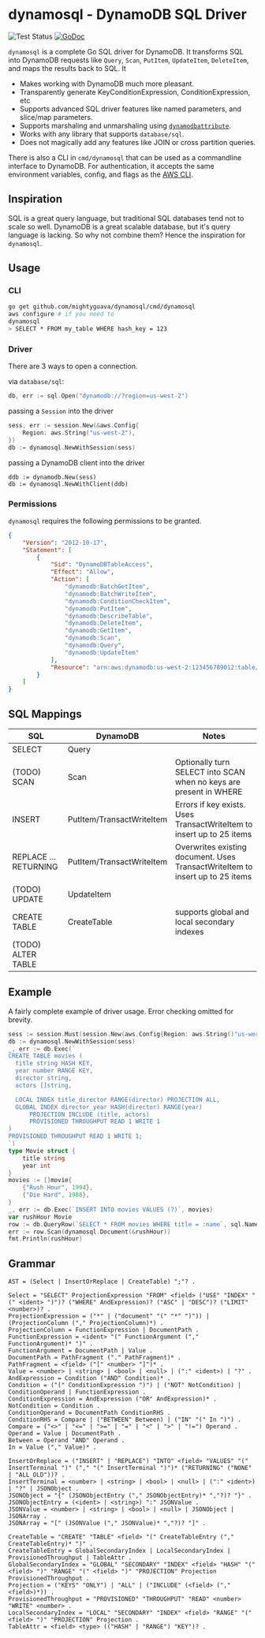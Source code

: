 # dynamosql - DynamoDB SQL Driver

![Test Status](https://github.com/mightyguava/dynamosql/workflows/Test/badge.svg)
[![GoDoc](https://img.shields.io/badge/pkg.go.dev-doc-blue)](http://pkg.go.dev/github.com/mightyguava/dynamosql)

`dynamosql` is a complete Go SQL driver for DynamoDB. It transforms SQL into DynamoDB requests like `Query`, `Scan`, `PutItem`, `UpdateItem`, `DeleteItem`, and maps the results back to SQL. It

* Makes working with DynamoDB much more pleasant.
* Transparently generate KeyConditionExpression, ConditionExpression, etc
* Supports advanced SQL driver features like named parameters, and slice/map parameters.
* Supports marshaling and unmarshaling using [`dynamodbattribute`](https://docs.aws.amazon.com/sdk-for-go/api/service/dynamodb/dynamodbattribute/).
* Works with any library that supports `database/sql`.
* Does not magically add any features like JOIN or cross partition queries.

There is also a CLI in `cmd/dynamosql` that can be used as a commandline interface to DynamoDB. For authentication, it accepts the same environment variables, config, and flags as the [AWS CLI](https://docs.aws.amazon.com/cli/latest/userguide/cli-chap-configure.html).

## Inspiration

SQL is a great query language, but traditional SQL databases tend not to scale so well. DynamoDB is a great scalable database, but it's query language is lacking. So why not combine them? Hence the inspiration for `dynamosql`.

## Usage

### CLI

```bash
go get github.com/mightyguava/dynamosql/cmd/dynamosql
aws configure # if you need to
dynamosql
> SELECT * FROM my_table WHERE hash_key = 123
```

### Driver

There are 3 ways to open a connection.

via `database/sql`:

```go
db, err := sql.Open("dynamodb://?region=us-west-2")
```
passing a `Session` into the driver

```go
sess, err := session.New(&aws.Config{
	Region: aws.String("us-west-2"),
})
db := dynamosql.NewWithSession(sess)
```

passing a DynamoDB client into the driver

```
ddb := dynamodb.New(sess)
db := dynamosql.NewWithClient(ddb)
```


### Permissions

`dynamosql` requires the following permissions to be granted.

```json
{
    "Version": "2012-10-17",
    "Statement": [
        {
            "Sid": "DynamoDBTableAccess",
            "Effect": "Allow",
            "Action": [
                "dynamodb:BatchGetItem",
                "dynamodb:BatchWriteItem",
                "dynamodb:ConditionCheckItem",
                "dynamodb:PutItem",
                "dynamodb:DescribeTable",
                "dynamodb:DeleteItem",
                "dynamodb:GetItem",
                "dynamodb:Scan",
                "dynamodb:Query",
                "dynamodb:UpdateItem"
            ],
            "Resource": "arn:aws:dynamodb:us-west-2:123456789012:table/TableName"
        }
    ]
}
```

## SQL Mappings

| SQL | DynamoDB | Notes |
| --- | --- | --- |
| SELECT | Query |
| (TODO) SCAN | Scan | Optionally turn SELECT into SCAN when no keys are present in WHERE
| INSERT | PutItem/TransactWriteItem | Errors if key exists. Uses TransactWriteItem to insert up to 25 items |
| REPLACE ... RETURNING | PutItem/TransactWriteItem | Overwrites existing document.  Uses TransactWriteItem to insert up to 25 items |
| (TODO) UPDATE | UpdateItem | |
| CREATE TABLE | CreateTable | supports global and local secondary indexes |
| (TODO) ALTER TABLE | | |

## Example

A fairly complete example of driver usage. Error checking omitted for brevity.

```go
sess := session.Must(session.New(aws.Config{Region: aws.String()"us-west-2")}))
db := dynamosql.NewWithSession(sess)
_, err := db.Exec(`
CREATE TABLE movies (
  title string HASH KEY,
  year number RANGE KEY,
  director string,
  actors []string,

  LOCAL INDEX title_director RANGE(director) PROJECTION ALL,
  GLOBAL INDEX director_year HASH(director) RANGE(year)
      PROJECTION INCLUDE (title, actors)
      PROVISIONED THROUGHPUT READ 1 WRITE 1
)
PROVISIONED THROUGHPUT READ 1 WRITE 1;
`)
type Movie struct {
    title string
    year int
}
movies := []movie{
    {"Rush Hour", 1994},
    {"Die Hard", 1988},
}
_, err := db.Exec(`INSERT INTO movies VALUES (?)`, movies)
var rushHour Movie
row := db.QueryRow(`SELECT * FROM movies WHERE title = :name`, sql.Named("name", "Rush Hour"))
err := row.Scan(dynamosql.Document(&rushHour))
fmt.Println(rushHour)
```

## Grammar

```
AST = (Select | InsertOrReplace | CreateTable) ";"? .

Select = "SELECT" ProjectionExpression "FROM" <field> ("USE" "INDEX" "(" <ident> ")")? ("WHERE" AndExpression)? ("ASC" | "DESC")? ("LIMIT" <number>)? .
ProjectionExpression = ("*" | ("document" "(" "*" ")")) | (ProjectionColumn ("," ProjectionColumn)*) .
ProjectionColumn = FunctionExpression | DocumentPath .
FunctionExpression = <ident> "(" FunctionArgument ("," FunctionArgument)* ")" .
FunctionArgument = DocumentPath | Value .
DocumentPath = PathFragment ("." PathFragment)* .
PathFragment = <field> ("[" <number> "]")* .
Value = <number> | <string> | <bool> | <null> | (":" <ident>) | "?" .
AndExpression = Condition ("AND" Condition)* .
Condition = ("(" ConditionExpression ")") | ("NOT" NotCondition) | ConditionOperand | FunctionExpression .
ConditionExpression = AndExpression ("OR" AndExpression)* .
NotCondition = Condition .
ConditionOperand = DocumentPath ConditionRHS .
ConditionRHS = Compare | ("BETWEEN" Between) | ("IN" "(" In ")") .
Compare = ("<>" | "<=" | ">=" | "=" | "<" | ">" | "!=") Operand .
Operand = Value | DocumentPath .
Between = Operand "AND" Operand .
In = Value ("," Value)* .

InsertOrReplace = ("INSERT" | "REPLACE") "INTO" <field> "VALUES" "(" InsertTerminal ")" ("," "(" InsertTerminal ")")* ("RETURNING" ("NONE" | "ALL_OLD"))? .
InsertTerminal = <number> | <string> | <bool> | <null> | (":" <ident>) | "?" | JSONObject .
JSONObject = "{" (JSONObjectEntry ("," JSONObjectEntry)* ","?)? "}" .
JSONObjectEntry = (<ident> | <string>) ":" JSONValue .
JSONValue = <number> | <string> | <bool> | <null> | JSONObject | JSONArray .
JSONArray = "[" (JSONValue ("," JSONValue)* ","?)? "]" .

CreateTable = "CREATE" "TABLE" <field> "(" CreateTableEntry ("," CreateTableEntry)* ")" .
CreateTableEntry = GlobalSecondaryIndex | LocalSecondaryIndex | ProvisionedThroughput | TableAttr .
GlobalSecondaryIndex = "GLOBAL" "SECONDARY" "INDEX" <field> "HASH" "(" <field> ")" "RANGE" "(" <field> ")" "PROJECTION" Projection ProvisionedThroughput .
Projection = ("KEYS" "ONLY") | "ALL" | ("INCLUDE" (<field> ("," <field>)*)) .
ProvisionedThroughput = "PROVISIONED" "THROUGHPUT" "READ" <number> "WRITE" <number> .
LocalSecondaryIndex = "LOCAL" "SECONDARY" "INDEX" <field> "RANGE" "(" <field> ")" "PROJECTION" Projection .
TableAttr = <field> <type> (("HASH" | "RANGE") "KEY")? .
```